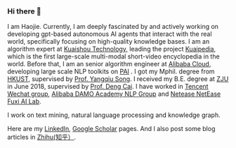 ### Hi there 👋

I am Haojie. Currently, I am deeply fascinated by and actively working on developing gpt-based autonomous AI agents that interact with the real world, specifically focusing on high-quality knowledge bases. I am an algorithm expert at [Kuaishou Technology](https://www.kuaishou.com/), leading the project [Kuaipedia](https://github.com/Kuaipedia/Kuaipedia), which is the first large-scale multi-modal short-video encyclopedia in the world. Before that, I am an senior algorithm engineer at [Alibaba Cloud](https://www.alibabacloud.com/), developing large scale NLP toolkits on [PAI](https://www.alibabacloud.com/product/machine-learning?spm=a2c65.11461447.0.0.25e81730czH1UY) . I got my Mphil. degree from [HKUST](http://www.ust.hk/), supervised by [Prof. Yangqiu Song](https://www.cse.ust.hk/~yqsong/). I received my B.E. degree at [ZJU](http://www.cs.zju.edu.cn/) in June 2018, supervised by [Prof. Deng Cai](http://dengcai.zjulearning.org:8081/). I have worked in [Tencent Wechat group](https://weixin.qq.com/), [Alibaba DAMO Academy NLP Group](https://damo.alibaba.com/labs/language-technology/) and [Netease NetEase Fuxi AI Lab](https://fuxi.163.com/).

I work on text mining, natural language processing and knowledge graph.

Here are my [LinkedIn](https://www.linkedin.cn/in/haojie-pan-767612245/), [Google Scholar](https://scholar.google.com/citations?user=2NehWz0AAAAJ&hl=en) pages. And I also post some blog articles in [Zhihu(知乎）](https://www.zhihu.com/people/scarlet-pan).



